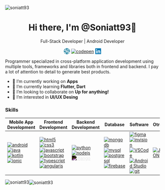 <p align="left"> <img src="https://komarev.com/ghpvc/?username=soniatt93&label=Profile%20views&color=0e75b6&style=flat-square" alt="soniatt93" /> </p>
<h1 align="center">Hi there, I'm @Soniatt93👋</h1>

<p align="center">Full-Stack Developer | Android Developer</p>
<p align="center"> 
<a href="https://soniatt93.github.io/" target="_blank"> <img align="center" src="https://github.com/Soniatt93/Soniatt93.github.io/blob/master/assets/img/logo.svg" alt="portfolio" width="20" height="20"/></a>
<a href="https://codepen.io/soniatt93" target="_blank"><img align="center" src="https://cdn.worldvectorlogo.com/logos/codepen-icon.svg" alt="codepen" height="20" width="20" /></a>
<a href="https://linkedin.com/in/sonia-torres-tacero" target="_blank"><img align="center" src="https://raw.githubusercontent.com/devicons/devicon/master/icons/linkedin/linkedin-original.svg" alt="linkedin" height="20" width="20" /></a>
  </p>

Programmer specialized in cross-platform application development using multiple tools, frameworks and libraries both in frontend and backend. I pay a lot of attention to detail to generate best products.

- 🔭 I’m currently working on **Apps**
- 🌱 I’m currently learning **Flutter, Dart**
- 👯 I’m looking to collaborate on **Up for anything!**
- 👀 I’m interested in **UI/UX Desing**

<h3 align="left">Skills</h3>

| Mobile App Development | Frontend Development | Backend Development | Database | Software | Otros |
| -- | -- | -- |-- | -- | -- |
| <a href="https://developer.android.com" target="_blank" rel="noopener noreferrer"><img src="https://cdn.worldvectorlogo.com/logos/android.svg" alt="android" width="20" height="20"/></a> <a href="https://www.java.com" target="_blank" rel="noopener noreferrer"><img src="https://cdn.worldvectorlogo.com/logos/java-4.svg" alt="java" width="20" height="20"/></a> <a href="https://kotlinlang.org" target="_blank" rel="noopener noreferrer"><img src="https://cdn.worldvectorlogo.com/logos/kotlin-1.svg" alt="kotlin" width="20" height="20"/></a> <a href="https://ionicframework.com" target="_blank" rel="noopener noreferrer"><img src="https://www.vectorlogo.zone/logos/ionicframework/ionicframework-icon.svg" alt="ionic" width="20"/></a> | <a href="https://www.w3.org/html/" target="_blank" rel="noopener noreferrer"><img src="https://www.vectorlogo.zone/logos/w3_html5/w3_html5-icon.svg" alt="html5" width="20" height="20"/></a> <a href="https://www.w3schools.com/css/" target="_blank" rel="noopener noreferrer"><img src="https://img.icons8.com/color/344/css3.png" alt="css3" width="20" height="20"/></a> <a href="https://developer.mozilla.org/en-US/docs/Web/JavaScript" target="_blank"><img src="https://cdn.worldvectorlogo.com/logos/logo-javascript.svg" alt="javascript" width="20" height="20"/></a> <a href="https://getbootstrap.com" target="_blank" rel="noopener noreferrer"><img src="https://cdn.worldvectorlogo.com/logos/bootstrap-4.svg" alt="bootstrap" width="20" height="20"/></a> <a href="https://www.typescriptlang.org/" target="_blank" rel="noopener noreferrer"><img src="https://cdn.worldvectorlogo.com/logos/typescript.svg" alt="typescript" width="20" height="20"/></a> <a href="https://angular.io" target="_blank" rel="noopener noreferrer"><img src="https://cdn.worldvectorlogo.com/logos/angular-icon-1.svg" alt="angularjs" width="20" height="20"/></a> | <a href="https://www.python.org" target="_blank" rel="noopener noreferrer"><img src="https://cdn.worldvectorlogo.com/logos/python-5.svg" alt="python" width="20" height="20"/> </a> <a href="https://nodejs.org" target="_blank" rel="noopener noreferrer"><img src="https://cdn.worldvectorlogo.com/logos/nodejs-icon.svg" alt="nodejs" width="20" height="20"/></a> <a href="https://www.djangoproject.com/" target="_blank" rel="noopener noreferrer"><img src="https://cdn.worldvectorlogo.com/logos/django.svg" alt="django" width="20" height="20" style="filter: invert(100%)"/></a> | <a href="https://www.mongodb.com/" target="_blank" rel="noopener noreferrer"><img src="https://cdn.worldvectorlogo.com/logos/mongodb-icon-1.svg" alt="mongodb" width="20" height="20"/></a> <a href="https://www.mysql.com/" target="_blank" rel="noopener noreferrer"><img src="https://cdn.worldvectorlogo.com/logos/mysql-6.svg" alt="mysql" width="20" height="20"/></a> <a href="https://www.postgresql.org" target="_blank" rel="noopener noreferrer"><img src="https://cdn.worldvectorlogo.com/logos/postgresql.svg" alt="postgresql" width="20" height="20"/></a> <a href="https://firebase.google.com/" target="_blank" rel="noopener noreferrer"><img src="https://cdn.worldvectorlogo.com/logos/firebase-1.svg" alt="firebase" width="20" height="20"/></a> | <a href="https://www.figma.com/" target="_blank" rel="noopener noreferrer"><img src="https://www.vectorlogo.zone/logos/figma/figma-icon.svg" alt="figma" width="20" height="20"/></a> <a href="https://www.invisionapp.com/" target="_blank" rel="noopener noreferrer"><img src="https://cdn.worldvectorlogo.com/logos/invision.svg" alt="invision" width="20" height="20"/></a> <a href="https://code.visualstudio.com/" target="_blank" rel="noopener noreferrer"><img src="https://cdn.worldvectorlogo.com/logos/visual-studio-code-1.svg" alt="VSCode" width="20" height="20"/></a> <a href="https://developer.android.com/studio?hl=es" target="_blank" rel="noopener noreferrer"><img src="https://1.bp.blogspot.com/-LgTa-xDiknI/X4EflN56boI/AAAAAAAAPuk/24YyKnqiGkwRS9-_9suPKkfsAwO4wHYEgCLcBGAsYHQ/s0/image9.png" alt="Android Studio" width="30" height="25" class=""/></a> <a href="https://git-scm.com/" target="_blank" rel="noopener noreferrer"><img src="https://www.vectorlogo.zone/logos/git-scm/git-scm-icon.svg" alt="git" width="20" height="20"/></a> | <a href="https://www.json.org/json-en.html" target="_blank" rel="noopener noreferrer"><img src="https://www.vectorlogo.zone/logos/json/json-icon.svg" alt="JSON" width="20" height="20"/></a> |

<p><img align="left" src="https://github-readme-stats.vercel.app/api/top-langs?username=soniatt93&show_icons=true&theme=dracula&locale=en&layout=compact" alt="soniatt93" /></p>
<p><img align="center" src="https://github-readme-streak-stats.herokuapp.com/?user=soniatt93&theme=dark" alt="soniatt93" /></p>



<!--
<p>&nbsp;<img align="center" src="https://github-readme-stats.vercel.app/api?username=soniatt93&show_icons=true&theme=dracula&locale=en" alt="soniatt93" /></p>
-->

<!---
Soniatt93/Soniatt93 is a ✨ special ✨ repository because its `README.md` (this file) appears on your GitHub profile.
You can click the Preview link to take a look at your changes.
--->
